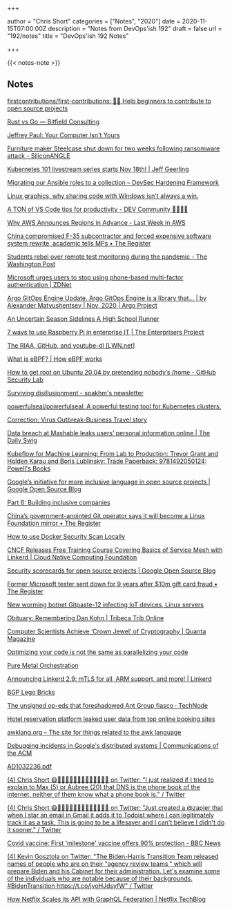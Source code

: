 +++

author = "Chris Short"
categories = ["Notes", "2020"]
date = 2020-11-15T07:00:00Z
description = "Notes from DevOps'ish 192"
draft = false
url = "192/notes"
title = "DevOps'ish 192 Notes"

+++

{{< notes-note >}}

## Notes

[firstcontributions/first-contributions: 🚀✨ Help beginners to contribute to open source projects](https://github.com/firstcontributions/first-contributions)

[Rust vs Go — Bitfield Consulting](https://bitfieldconsulting.com/golang/rust-vs-go)

[Jeffrey Paul: Your Computer Isn't Yours](https://sneak.berlin/20201112/your-computer-isnt-yours/)

[Furniture maker Steelcase shut down for two weeks following ransomware attack - SiliconANGLE](https://siliconangle.com/2020/11/12/furniture-maker-steelcase-shut-two-weeks-following-ransomware-attack/)

[Kubernetes 101 livestream series starts Nov 18th! | Jeff Geerling](https://www.jeffgeerling.com/blog/2020/kubernetes-101-livestream-series-starts-nov-18th)

[Migrating our Ansible roles to a collection – DevSec Hardening Framework](https://dev-sec.io/blog/2020-10-11-ansible-collection/)

[Linux graphics, why sharing code with Windows isn't always a win.](https://airlied.blogspot.com/2020/11/linux-graphics-why-sharing-code-with.html)

[A TON of VS Code tips for productivity - DEV Community 👩‍💻👨‍💻](https://dev.to/craigaholliday/a-ton-of-vs-code-tips-for-productivity-34j3)

[Why AWS Announces Regions in Advance - Last Week in AWS](https://www.lastweekinaws.com/blog/why-aws-announces-regions-in-advance/)

[China compromised F-35 subcontractor and forced expensive software system rewrite, academic tells MPs • The Register](https://www.theregister.com/2020/11/12/china_compromised_f35_software_claim/)

[Students rebel over remote test monitoring during the pandemic - The Washington Post](https://www.washingtonpost.com/technology/2020/11/12/test-monitoring-student-revolt/)

[Microsoft urges users to stop using phone-based multi-factor authentication | ZDNet](https://www.zdnet.com/article/microsoft-urges-users-to-stop-using-phone-based-multi-factor-authentication/)

[Argo GitOps Engine Update. Argo GitOps Engine is a library that… | by Alexander Matyushentsev | Nov, 2020 | Argo Project](https://blog.argoproj.io/argo-gitops-engine-update-8a2d6911a25c)

[An Uncertain Season Sidelines A High School Runner](https://www.wgbh.org/news/education/2020/11/11/covid-and-the-classroom-competition)

[7 ways to use Raspberry Pi in enterprise IT | The Enterprisers Project](https://enterprisersproject.com/article/2020/11/raspberry-pi-7-enterprise-it-uses)

[The RIAA, GitHub, and youtube-dl [LWN.net]](https://lwn.net/Articles/836830/)

[What is eBPF? | How eBPF works](https://gravitational.com/blog/what-is-ebpf/)

[How to get root on Ubuntu 20.04 by pretending nobody’s /home - GitHub Security Lab](https://securitylab.github.com/research/Ubuntu-gdm3-accountsservice-LPE)

[Surviving disillusionment - spakhm's newsletter](https://www.spakhm.com/p/surviving-disillusionment)

[powerfulseal/powerfulseal: A powerful testing tool for Kubernetes clusters.](https://github.com/powerfulseal/powerfulseal)

[Correction: Virus Outbreak-Business Travel story](https://apnews.com/article/business-travel-future-unclear-virus-baa0bef7385bf4fa4674aeea021e041c)

[Data breach at Mashable leaks users’ personal information online | The Daily Swig](https://portswigger.net/daily-swig/data-breach-at-mashable-leaks-users-nbsp-personal-information-online)

[Kubeflow for Machine Learning: From Lab to Production: Trevor Grant and Holden Karau and Boris Lublinsky: Trade Paperback: 9781492050124: Powell's Books](https://www.powells.com/book/kubeflow-for-machine-learning-9781492050124)

[Google’s initiative for more inclusive language in open source projects | Google Open Source Blog](https://opensource.googleblog.com/2020/11/googles-initiative-for-more-inclusive.html)

[Part 6: Building inclusive companies](https://together.leaddev.com/programme/building-inclusive-companies)

[China’s government-anointed Git operator says it will become a Linux Foundation mirror • The Register](https://www.theregister.com/2020/11/10/gitee_linux_foundation_china_mirror/)

[How to use Docker Security Scan Locally](https://brianchristner.io/how-to-use-docker-scan/)

[CNCF Releases Free Training Course Covering Basics of Service Mesh with Linkerd | Cloud Native Computing Foundation](https://www.cncf.io/blog/2020/11/10/cncf-releases-free-training-course-covering-basics-of-service-mesh-with-linkerd/)

[Security scorecards for open source projects | Google Open Source Blog](https://opensource.googleblog.com/2020/11/security-scorecards-for-open-source.html)

[Former Microsoft tester sent down for 9 years after $10m gift card fraud • The Register](https://www.theregister.com/2020/11/10/microsoft_fraud/)

[New worming botnet Gitpaste-12 infecting IoT devices, Linux servers](https://www.hackread.com/gitpaste-12-worming-botnet-iot-devices-linux-servers/)

[Obituary: Remembering Dan Kohn | Tribeca Trib Online](http://www.tribecatrib.com/content/obituary-remembering-dan-kohn)

[Computer Scientists Achieve ‘Crown Jewel’ of Cryptography | Quanta Magazine](https://www.quantamagazine.org/computer-scientists-achieve-crown-jewel-of-cryptography-20201110/)

[Optimizing your code is not the same as parallelizing your code](https://pythonspeed.com/articles/do-you-need-cluster-or-multiprocessing/)

[Pure Metal Orchestration](https://info.equinixmetal.com/pure-metal-webinar)

[Announcing Linkerd 2.9: mTLS for all, ARM support, and more! | Linkerd](https://linkerd.io/2020/11/09/announcing-linkerd-2.9/)

[BGP Lego Bricks](https://blog.cynthia.re/post/bgp-lego)

[The unsigned op-eds that foreshadowed Ant Group fiasco · TechNode](https://technode.com/2020/11/09/china-voices-the-unsigned-op-eds-that-foreshadowed-ant-group-ipo-suspension/)

[Hotel reservation platform leaked user data from top online booking sites](https://www.hackread.com/hotel-reservation-platform-data-leak-online-booking-sites/)

[awklang.org – Τhe site for things related to the awk language](http://www.awklang.org/)

[Debugging incidents in Google's distributed systems | Communications of the ACM](https://dl.acm.org/doi/10.1145/3397880)

[AD1032236.pdf](https://apps.dtic.mil/sti/pdfs/AD1032236.pdf)

[(4) Chris Short 😷💾👩‍👩‍👧‍👦👨‍👩‍👧‍👦👨‍👨‍👧‍👦 on Twitter: "I just realized if I tried to explain to Max (5) or Aubree (20) that DNS is the phone book of the internet, neither of them know what a phone book is." / Twitter](https://twitter.com/ChrisShort/status/1327003364039798784)

[(4) Chris Short 😷💾👩‍👩‍👧‍👦👨‍👩‍👧‍👦👨‍👨‍👧‍👦 on Twitter: "Just created a @zapier that when I star an email in Gmail it adds it to Todoist where I can legitimately track it as a task. This is going to be a lifesaver and I can't believe I didn't do it sooner." / Twitter](https://twitter.com/ChrisShort/status/1325834634945589249)

[Covid vaccine: First 'milestone' vaccine offers 90% protection - BBC News](https://www.bbc.com/news/health-54873105)

[(4) Kevin Gosztola on Twitter: "The Biden-Harris Transition Team released names of people who are on their "agency review teams," which will prepare Biden and his Cabinet for their administration. Let's examine some of the individuals who are notable because of their backgrounds. #BidenTransition https://t.co/jvoHJdsyfW" / Twitter](https://twitter.com/kgosztola/status/1326387797347930114)

[How Netflix Scales its API with GraphQL Federation | Netflix TechBlog](https://netflixtechblog.com/how-netflix-scales-its-api-with-graphql-federation-part-1-ae3557c187e2)
